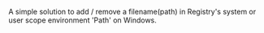 A simple solution to add / remove a filename(path) in Registry's system or user scope environment 'Path' on Windows.